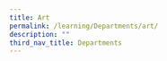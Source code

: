 ```yaml
---
title: Art
permalink: /learning/Departments/art/
description: ""
third_nav_title: Departments
---
```

